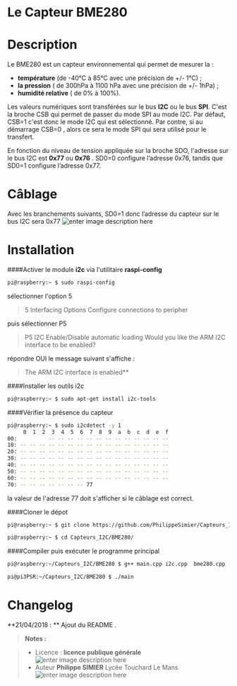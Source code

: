 ﻿# Le Capteur BME280

# Description
Le BME280 est un capteur environnemental qui permet de mesurer la : 

 - **température** (de -40°C à 85°C avec une précision de +/- 1°C) ;
 - **la pression**  ( de 300hPa à 1100 hPa avec une précision de +/- 1hPa) ;
 - **humidité relative** ( de 0% à 100%).

Les valeurs numériques sont transférées sur le bus **I2C** ou  le bus **SPI**. C'est la broche CSB qui permet de passer du mode SPI au mode I2C. Par défaut, CSB=1 c'est donc le mode I2C qui est sélectionné.  Par contre, si au démarrage CSB=0 , alors ce sera  le mode SPI qui sera utilisé pour le transfert.

En fonction du niveau de tension appliquée sur la broche SDO,  l'adresse sur le bus  I2C est **0x77** ou **0x76** .  SD0=0  configure l’adresse 0x76, tandis que  SD0=1 configure l’adresse  0x77.
 
# Câblage 
Avec les branchements suivants, SD0=1 donc l’adresse du capteur sur le bus I2C sera 0x77
 ![enter image description here](https://lh3.googleusercontent.com/-9JsXlER7GO4/Wts49f7SZwI/AAAAAAAANz0/4QEEwLxhirYxqE-pmtXO8pyPOVTlmNHhACLcBGAs/s0/shema-BME280.png "shema-BME280.png")

# Installation
####Activer le module **i2c** via l'utilitaire **raspi-config**
```bash
pi@raspberry:~ $ sudo raspi-config
```
sélectionner  l'option 5

> 5 Interfacing Options            Configure connections to peripher

puis sélectionner P5
>P5 I2C                           Enable/Disable automatic loading
> Would you like the ARM I2C interface to be enabled?

répondre OUI
le message suivant s'affiche : 
> The ARM I2C interface is enabled**

 
####Installer les outils i2c 
```bash
pi@raspberry:~ $ sudo apt-get install i2c-tools
```
####Vérifier la présence du capteur
```bash
pi@raspberry:~ $ sudo i2cdetect -y 1
     0  1  2  3  4  5  6  7  8  9  a  b  c  d  e  f
00:          -- -- -- -- -- -- -- -- -- -- -- -- --
10: -- -- -- -- -- -- -- -- -- -- -- -- -- -- -- --
20: -- -- -- -- -- -- -- -- -- -- -- -- -- -- -- --
30: -- -- -- -- -- -- -- -- -- -- -- -- -- -- -- --
40: -- -- -- -- -- -- -- -- -- -- -- -- -- -- -- --
50: -- -- -- -- -- -- -- -- -- -- -- -- -- -- -- --
60: -- -- -- -- -- -- -- -- -- -- -- -- -- -- -- --
70: -- -- -- -- -- -- -- 77
```
la valeur de l'adresse 77 doit s'afficher si le câblage est correct.

####Cloner le dépot
```bash
pi@raspberry:~ $ git clone https://github.com/PhilippeSimier/Capteurs_I2C.git

pi@raspberry:~ $ cd Capteurs_I2C/BME280/
```
####Compiler puis exécuter le programme principal
```bash
pi@raspberry:~/Capteurs_I2C/BME280 $ g++ main.cpp i2c.cpp  bme280.cpp -o main

pi@pi3PSR:~/Capteurs_I2C/BME280 $ ./main
```
# Changelog

**21/04/2018 : ** Ajout du README . 

> **Notes :**


> - Licence : **licence publique générale** ![enter image description here](https://img.shields.io/badge/licence-GPL-green.svg)
> - Auteur **Philippe SIMIER** Lycée Touchard Le Mans
>  ![enter image description here](https://img.shields.io/badge/built-passing-green.svg)
<!-- TOOLBOX 

Génération des badges : https://shields.io/
Génération de ce fichier : https://stackedit.io/editor#


